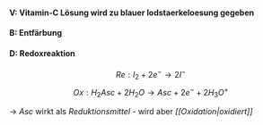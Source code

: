 #### V: Vitamin-C Lösung wird zu blauer Iodstaerkeloesung gegeben

#### B: Entfärbung

#### D: Redoxreaktion

$$
Re: I_2 + 2e^- \rightarrow 2I^-
$$
$$
Ox: H_2Asc + 2H_2O \rightarrow Asc + 2e^- + 2H_3O^+
$$

-> $Asc$ wirkt als *Reduktionsmittel* - wird aber *[[Oxidation|oxidiert]]*
